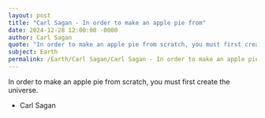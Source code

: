 ```yaml
---
layout: post
title: "Carl Sagan - In order to make an apple pie from"
date: 2024-12-28 12:00:00 -0000
author: Carl Sagan
quote: "In order to make an apple pie from scratch, you must first create the universe."
subject: Earth
permalink: /Earth/Carl Sagan/Carl Sagan - In order to make an apple pie from
---
```


In order to make an apple pie from scratch, you must first create the universe.

- Carl Sagan
